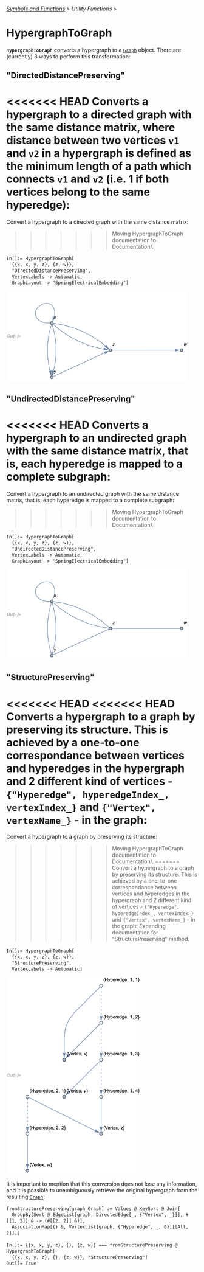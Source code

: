 ###### [Symbols and Functions](/README.md#symbols-and-functions) > Utility Functions >

# HypergraphToGraph

**`HypergraphToGraph`** converts a hypergraph to a [`Graph`](https://reference.wolfram.com/language/ref/Graph.html) object. There are (currently) 3 ways to perform this transformation:

## **"DirectedDistancePreserving"**

<<<<<<< HEAD
Converts a hypergraph to a directed graph with the same distance matrix, where distance between two vertices `v1` and `v2` in a hypergraph is defined as the minimum length of a path which connects `v1` and `v2` (i.e. 1 if both vertices belong to the same hyperedge):
=======
Convert a hypergraph to a directed graph with the same distance matrix:
>>>>>>> Moving HypergraphToGraph documentation to Documentation/.

```wl
In[]:= HypergraphToGraph[
  {{x, x, y, z}, {z, w}},
  "DirectedDistancePreserving",
  VertexLabels -> Automatic,
  GraphLayout -> "SpringElectricalEmbedding"]
```

<img src="../../Images/HypergraphToGraphDirectedDistancePreserving.png" width="478">

## **"UndirectedDistancePreserving"**

<<<<<<< HEAD
Converts a hypergraph to an undirected graph with the same distance matrix, that is, each hyperedge is mapped to a complete subgraph:
=======
Convert a hypergraph to an undirected graph with the same distance matrix, that is, each hyperedge is mapped to a complete subgraph:
>>>>>>> Moving HypergraphToGraph documentation to Documentation/.

```wl
In[]:= HypergraphToGraph[
  {{x, x, y, z}, {z, w}},
  "UndirectedDistancePreserving",
  VertexLabels -> Automatic,
  GraphLayout -> "SpringElectricalEmbedding"]
```

<img src="/Documentation/Images/HypergraphToGraphUndirectedDistancePreserving.png" width="478">

## **"StructurePreserving"**

<<<<<<< HEAD
<<<<<<< HEAD
Converts a hypergraph to a graph by preserving its structure. This is achieved by a one-to-one correspondance between vertices and hyperedges in the hypergraph and 2 different kind of vertices - `{"Hyperedge", hyperedgeIndex_, vertexIndex_}` and `{"Vertex", vertexName_}` - in the graph:
=======
Convert a hypergraph to a graph by preserving its structure:
>>>>>>> Moving HypergraphToGraph documentation to Documentation/.
=======
Convert a hypergraph to a graph by preserving its structure. This is achieved by a one-to-one correspondance between vertices and hyperedges in the hypergraph and 2 different kind of vertices - `{"Hyperedge", hyperedgeIndex_, vertexIndex_}` and `{"Vertex", vertexName_}` - in the graph:
>>>>>>> Expanding documentation for "StructurePreserving" method.

```wl
In[]:= HypergraphToGraph[
  {{x, x, y, z}, {z, w}},
  "StructurePreserving",
  VertexLabels -> Automatic]
```

<img src="/Documentation/Images/HypergraphToGraphStructurePreserving.png" width="352">

It is important to mention that this conversion does not lose any information, and it is possible to unambiguously retrieve the original hypergraph from the resulting [`Graph`](https://reference.wolfram.com/language/ref/Graph.html):

```wl
fromStructurePreserving[graph_Graph] := Values @ KeySort @ Join[
  GroupBy[Sort @ EdgeList[graph, DirectedEdge[_, {"Vertex", _}]], #[[1, 2]] & -> (#[[2, 2]] &)],
  AssociationMap[{} &, VertexList[graph, {"Hyperedge", _, 0}][[All, 2]]]]

In[]:= {{x, x, y, z}, {}, {z, w}} === fromStructurePreserving @ HypergraphToGraph[
  {{x, x, y, z}, {}, {z, w}}, "StructurePreserving"]
Out[]= True
```